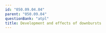 ```yaml
---
id: "050.09.04.04"
parent: "050.09.04"
questionBank: "atpl"
title: Development and effects of downbursts
---
```

